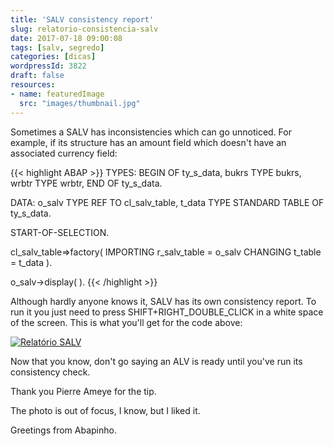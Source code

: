 ```yaml
---
title: 'SALV consistency report'
slug: relatorio-consistencia-salv
date: 2017-07-18 09:00:08
tags: [salv, segredo]
categories: [dicas]
wordpressId: 3822
draft: false
resources:
- name: featuredImage
  src: "images/thumbnail.jpg"
---
```

Sometimes a SALV has inconsistencies which can go unnoticed. For example, if its structure has an amount field which doesn't have an associated currency field:

<!--more-->


{{< highlight ABAP >}}
TYPES: BEGIN OF ty_s_data,
         bukrs TYPE bukrs,
         wrbtr TYPE wrbtr,
       END OF ty_s_data.

DATA: o_salv TYPE REF TO cl_salv_table,
      t_data TYPE STANDARD TABLE OF ty_s_data.

START-OF-SELECTION.

  cl_salv_table=>factory(
    IMPORTING
      r_salv_table   = o_salv
    CHANGING
      t_table        = t_data ).

  o_salv->display( ).
{{< /highlight >}}

Although hardly anyone knows it, SALV has its own consistency report. To run it you just need to press SHIFT+RIGHT_DOUBLE_CLICK in a white space of the screen. This is what you'll get for the code above:

[![Relatório SALV][1]][1]

Now that you know, don't go saying an ALV is ready until you've run its consistency check.

Thank you Pierre Ameye for the tip.

The photo is out of focus, I know, but I liked it.

Greetings from Abapinho.

   [1]: images/salv_relatorio.jpg

